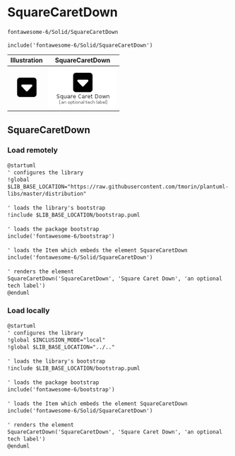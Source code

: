 # SquareCaretDown


```text
fontawesome-6/Solid/SquareCaretDown
```

```text
include('fontawesome-6/Solid/SquareCaretDown')
```



| Illustration | SquareCaretDown |
| :---: | :---: |
| ![illustration for Illustration](../../fontawesome-6/Solid/SquareCaretDown.png) | ![illustration for SquareCaretDown](../../fontawesome-6/Solid/SquareCaretDown.Local.png) |




## SquareCaretDown

### Load remotely
```plantuml
@startuml
' configures the library
!global $LIB_BASE_LOCATION="https://raw.githubusercontent.com/tmorin/plantuml-libs/master/distribution"

' loads the library's bootstrap
!include $LIB_BASE_LOCATION/bootstrap.puml

' loads the package bootstrap
include('fontawesome-6/bootstrap')

' loads the Item which embeds the element SquareCaretDown
include('fontawesome-6/Solid/SquareCaretDown')

' renders the element
SquareCaretDown('SquareCaretDown', 'Square Caret Down', 'an optional tech label')
@enduml
```

### Load locally
```plantuml
@startuml
' configures the library
!global $INCLUSION_MODE="local"
!global $LIB_BASE_LOCATION="../.."

' loads the library's bootstrap
!include $LIB_BASE_LOCATION/bootstrap.puml

' loads the package bootstrap
include('fontawesome-6/bootstrap')

' loads the Item which embeds the element SquareCaretDown
include('fontawesome-6/Solid/SquareCaretDown')

' renders the element
SquareCaretDown('SquareCaretDown', 'Square Caret Down', 'an optional tech label')
@enduml
```

